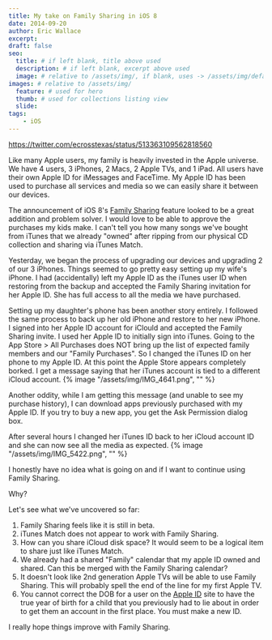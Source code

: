 ```yaml
---
title: My take on Family Sharing in iOS 8
date: 2014-09-20
author: Eric Wallace
excerpt:
draft: false
seo:
  title: # if left blank, title above used
  description: # if left blank, excerpt above used
  image: # relative to /assets/img/, if blank, uses -> /assets/img/default.png
images: # relative to /assets/img/
  feature: # used for hero
  thumb: # used for collections listing view
  slide:
tags:
    - iOS
---
```


https://twitter.com/ecrosstexas/status/513363109562818560

Like many Apple users, my family is heavily invested in the Apple universe. We have 4 users, 3 iPhones, 2 Macs, 2 Apple TVs, and 1 iPad. All users have their own Apple ID for iMessages and FaceTime. My Apple ID has been used to purchase all services and media so we can easily share it between our devices.

The announcement of iOS 8's [Family Sharing](http://www.apple.com/ios/whats-new/family-sharing/ "Family Sharing.  Sharing with your family comes naturally. ") feature looked to be a great addition and problem solver. I would love to be able to approve the purchases my kids make. I can't tell you how many songs we've bought from iTunes that we already "owned" after ripping from our physical CD collection and sharing via iTunes Match.

Yesterday, we began the process of upgrading our devices and upgrading 2 of our 3 iPhones. Things seemed to go pretty easy setting up my wife's iPhone. I had (accidentally) left my Apple ID as the iTunes user ID when restoring from the backup and accepted the Family Sharing invitation for her Apple ID. She has full access to all the media we have purchased.

Setting up my daughter's phone has been another story entirely. I followed the same process to back up her old iPhone and restore to her new iPhone. I signed into her Apple ID account for iClould and accepted the Family Sharing invite. I used her Apple ID to initially sign into iTunes. Going to the App Store > All Purchases does NOT bring up the list of expected family members and our "Family Purchases". So I changed the iTunes ID on her phone to my Apple ID. At this point the Apple Store appears completely borked. I get a message saying that her iTunes account is tied to a different iCloud account. {% image "/assets/img/IMG_4641.png", "" %}

Another oddity, while I am getting this message (and unable to see my purchase history), I can download apps previously purchased with my Apple ID. If you try to buy a new app, you get the Ask Permission dialog box.

After several hours I changed her iTunes ID back to her iCloud account ID and she can now see all the media as expected. {% image "/assets/img/IMG_5422.png", "" %}

I honestly have no idea what is going on and if I want to continue using Family Sharing.

Why?

Let's see what we've uncovered so far:

1. Family Sharing feels like it is still in beta.
2. iTunes Match does not appear to work with Family Sharing.
3. How can you share iCloud disk space? It would seem to be a logical item to share just like iTunes Match.
4. We already had a shared "Family" calendar that my apple ID owned and shared. Can this be merged with the Family Sharing calendar?
5. It doesn't look like 2nd generation Apple TVs will be able to use Family Sharing. This will probably spell the end of the line for my first Apple TV.
6. You cannot correct the DOB for a user on the [Apple ID](https://appleid.apple.com) site to have the true year of birth for a child that you previously had to lie about in order to get them an account in the first place. You must make a new ID.

I really hope things improve with Family Sharing.
